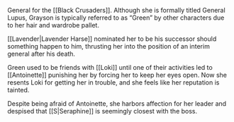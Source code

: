 General for the [[Black Crusaders]]. Although she is formally titled General Lupus, Grayson is typically referred to as “Green” by other characters due to her hair and wardrobe pallet. 

[[Lavender|Lavender Harse]] nominated her to be his successor should something happen to him, thrusting her into the position of an interim general after his death.

Green used to be friends with [[Loki]] until one of their activities led to [[Antoinette]] punishing her by forcing her to keep her eyes open. Now she resents Loki for getting her in trouble, and she feels like her reputation is tainted. 

Despite being afraid of Antoinette, she harbors affection for her leader and despised that [[S|Seraphine]] is seemingly closest with the boss.